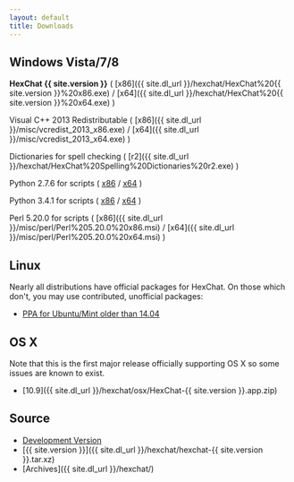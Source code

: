 ```yaml
---
layout: default
title: Downloads
---
```


## Windows Vista/7/8
**HexChat {{ site.version }}** ( [x86]({{ site.dl_url }}/hexchat/HexChat%20{{ site.version }}%20x86.exe) / [x64]({{ site.dl_url }}/hexchat/HexChat%20{{ site.version }}%20x64.exe) )

Visual C++ 2013 Redistributable ( [x86]({{ site.dl_url }}/misc/vcredist_2013_x86.exe) / [x64]({{ site.dl_url }}/misc/vcredist_2013_x64.exe) )

Dictionaries for spell checking ( [r2]({{ site.dl_url }}/hexchat/HexChat%20Spelling%20Dictionaries%20r2.exe) )

Python 2.7.6 for scripts ( [x86](https://www.python.org/ftp/python/2.7.6/python-2.7.6.msi) / [x64](https://www.python.org/ftp/python/2.7.6/python-2.7.6.amd64.msi) )

Python 3.4.1 for scripts ( [x86](https://www.python.org/ftp/python/3.4.1/python-3.4.1.msi) /
[x64](https://www.python.org/ftp/python/3.4.1/python-3.4.1.amd64.msi) )

Perl 5.20.0 for scripts ( [x86]({{ site.dl_url }}/misc/perl/Perl%205.20.0%20x86.msi) / [x64]({{ site.dl_url }}/misc/perl/Perl%205.20.0%20x64.msi) )

## Linux
Nearly all distributions have official packages for HexChat. On those which don't, you may use contributed, unofficial packages:

- [PPA for Ubuntu/Mint older than 14.04](https://launchpad.net/~gwendal-lebihan-dev/+archive/hexchat-stable)

## OS X
Note that this is the first major release officially supporting OS X so some issues are known to exist.

- [10.9]({{ site.dl_url }}/hexchat/osx/HexChat-{{ site.version }}.app.zip)

## Source
- [Development Version](https://github.com/hexchat/hexchat/archive/master.tar.gz)
- [{{ site.version }}]({{ site.dl_url }}/hexchat/hexchat-{{ site.version }}.tar.xz)
- [Archives]({{ site.dl_url }}/hexchat/)

